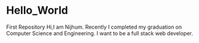 # Hello_World
First Repository
Hi,I am Nijhum.
Recently I completed my graduation on Computer Science and Engineering.
I want to be a full stack web developer.
